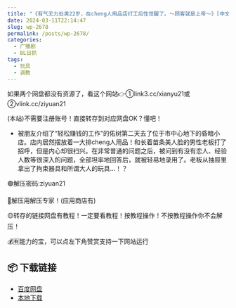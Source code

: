 ```yaml
---
title: "《有气无力处男22岁，在cheng人用品店打工后性觉醒了。〜顾客就是上帝〜》[中文字幕]"
date: 2024-03-11T22:14:47
slug: wp-2678
permalink: /posts/wp-2678/
categories:
  - 广播剧
  - BL日抓
tags:
  - 玩具
  - 调教
---
```


如果两个网盘都没有资源了，看这个网站👉①link3.cc/xianyu21或②vlink.cc/ziyuan21

(本站)不需要注册账号！直接转存到对应网盘OK？懂吧！

*   被朋友介绍了“轻松赚钱的工作”的佑树第二天去了位于市中心地下的昏暗小店。店内居然摆放着一大排cheng人用品！和长着苗条美人脸的男性老板打了招呼，但是内心却很扫兴。在非常普通的问题之后，被问到有没有恋人、经验人数等很深入的问题，全部坦率地回答后，就被轻易地录用了。老板从抽屉里拿出了拘束器具和所谓大人的玩具…！？

🟢解压密码:ziyuan21

🔵解压用解压专家！(应用商店有)

🟡转存的链接网盘有教程！一定要看教程！按教程操作！不按教程操作你不会解压！

💰🈶能力的宝，可以点左下角赞赏支持一下网站运行

## 📦 下载链接
- [百度网盘](https://blziyuan21.com/pay-download/2678?key=b1832e02e1&down_id=0)
- [本地下载](https://blziyuan21.com/pay-download/2678?key=b1832e02e1&down_id=1)

